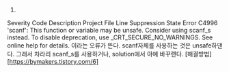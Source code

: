 1.
Severity	Code	Description	Project	File	Line	Suppression State
Error	C4996	'scanf': This function or variable may be unsafe. Consider using scanf_s instead. To disable deprecation, use _CRT_SECURE_NO_WARNINGS. See online help for details.
이라는 오류가 뜬다. scanf자체를 사용하는 것은 unsafe하댄다. 그래서 차라리 scanf_s를 사용하거나, solution에서 아예 바꾸랜다.
[해결방법][https://bymakers.tistory.com/6]